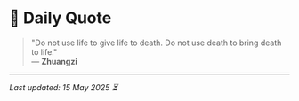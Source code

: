# 📜 Daily Quote

> "Do not use life to give life to death. Do not use death to bring death to life."  
> — **Zhuangzi**

---

_Last updated: 15 May 2025 ⏳_

